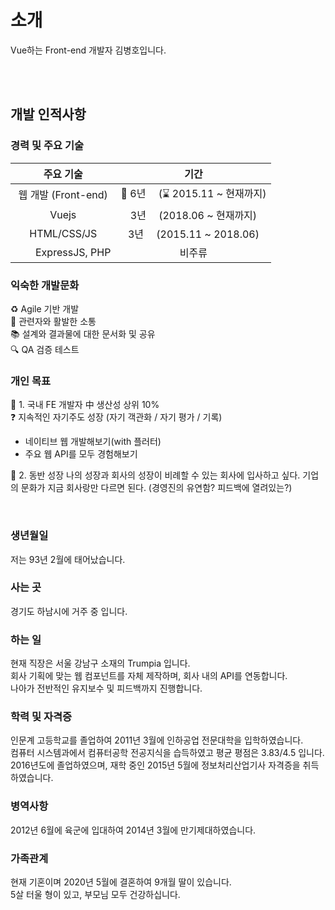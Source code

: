 # 소개

Vue하는 Front-end 개발자 김병호입니다.

<br>
<br>

## 개발 인적사항

### 경력 및 주요 기술

|      주요 기술       |            기간             |
|:----------------:|:-------------------------:|
| 웹 개발 (Front-end) | 🚩 6년 　(⌛ 2015.11 ~ 현재까지) |
|      Vuejs　      |   3년 　(2018.06 ~ 현재까지)    |  
|   HTML/CSS/JS    |  3년 　(2015.11 ~ 2018.06)  |  
| 　　ExpressJS, PHP |            비주류            |

### 익숙한 개발문화

♻ Agile 기반 개발  
🤝 관련자와 활발한 소통  
📚 설계와 결과물에 대한 문서화 및 공유  
🔍 QA 검증 테스트

### 개인 목표

🏁 1. 국내 FE 개발자 中 생산성 상위 10%  
❓ 지속적인 자기주도 성장 (자기 객관화 / 자기 평가 / 기록)

+ 네이티브 웹 개발해보기(with 플러터)
+ 주요 웹 API를 모두 경험해보기

🏁 2. 동반 성장
나의 성장과 회사의 성장이 비례할 수 있는 회사에 입사하고 싶다.
기업의 문화가 지금 회사랑만 다르면 된다.
(경영진의 유연함? 피드백에 열려있는?)

<br>

### 생년월일

저는 93년 2월에 태어났습니다.

### 사는 곳

경기도 하남시에 거주 중 입니다.

<my-home-place/>

### 하는 일

현재 직장은 서울 강남구 소재의 Trumpia 입니다.  
회사 기획에 맞는 웹 컴포넌트를 자체 제작하며, 회사 내의 API를 연동합니다.  
나아가 전반적인 유지보수 및 피드백까지 진행합니다.

### 학력 및 자격증

인문계 고등학교를 졸업하여 2011년 3월에 인하공업 전문대학을 입학하였습니다.  
컴퓨터 시스템과에서 컴퓨터공학 전공지식을 습득하였고 평균 평점은 3.83/4.5 입니다.  
2016년도에 졸업하였으며, 재학 중인 2015년 5월에 정보처리산업기사 자격증을 취득하였습니다.

### 병역사항

2012년 6월에 육군에 입대하여 2014년 3월에 만기제대하였습니다.

### 가족관계

현재 기혼이며 2020년 5월에 결혼하여 9개월 딸이 있습니다.  
5살 터울 형이 있고, 부모님 모두 건강하십니다.
